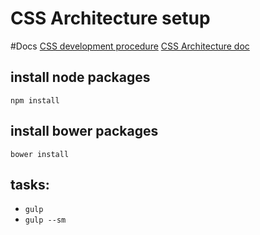 # CSS Architecture setup

#Docs
[CSS development procedure](development-procedure.md)
[CSS Architecture doc](src/scss/README.md)

## install node packages
`npm install`

## install bower packages
`bower install`

## tasks:
* `gulp`
* `gulp --sm`